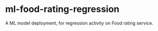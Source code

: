 # ml-food-rating-regression
A ML model deployment, for regression activity on Food rating service. 
